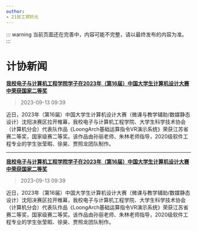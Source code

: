 ```yaml
---
outhor: 
- 21软工郑钤元
---
```

::: warning
当前页面还在完善中，内容可能不完整，请以最终发布的内容为准。
:::

# 计协新闻

[**我校电子与计算机工程学院学子在2023年（第16届）中国大学生计算机设计大赛中荣获国家二等奖**](https://www.saikr.com/vse/43659)
>2023-09-13 09:39

近日，2023年（第16届）中国大学生计算机设计大赛（微课与教学辅助/数媒静态设计）沈阳决赛区拉开帷幕，我校电子与计算机工程学院、大学生科学技术协会（计算机分会）代表队作品《LoongArch基础运算指令VR演示系统》荣获江苏省赛二等奖，国家级赛二等奖。该作品由孙丽老师、朱林老师指导，2020级软件工程专业的学生张莹暇、徐昊、贾照龙团队制作。

---

[**我校电子与计算机工程学院学子在2023年（第16届）中国大学生计算机设计大赛中荣获国家二等奖**](https://www.saikr.com/vse/43659)
> 2023-09-13 09:39

近日，2023年（第16届）中国大学生计算机设计大赛（微课与教学辅助/数媒静态设计）沈阳决赛区拉开帷幕，我校电子与计算机工程学院、大学生科学技术协会（计算机分会）代表队作品《LoongArch基础运算指令VR演示系统》荣获江苏省赛二等奖，国家级赛二等奖。该作品由孙丽老师、朱林老师指导，2020级软件工程专业的学生张莹暇、徐昊、贾照龙团队制作。

<!-- TODO: 在校园网上找计协新闻 -->